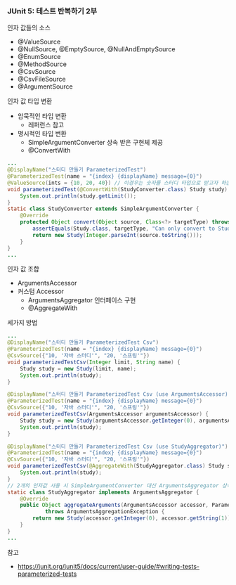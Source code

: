 ### JUnit 5: 테스트 반복하기 2부

인자 값들의 소스
- @ValueSource
- @NullSource, @EmptySource, @NullAndEmptySource
- @EnumSource
- @MethodSource
- @CsvSource
- @CsvFileSource
- @ArgumentSource

인자 값 타입 변환
- 암묵적인 타입 변환
    - 레퍼런스 참고
- 명시적인 타입 변환
    - SimpleArgumentConverter 상속 받은 구현체 제공
    - @ConvertWith

~~~java
...
@DisplayName("스터디 만들기 ParameterizedTest")
@ParameterizedTest(name = "{index} {displayName} message={0}")
@ValueSource(ints = {10, 20, 40}) // 이경우는 숫자를 스터디 타입으로 받고자 하는것이기 때문에 컨버터를 만들어줘야 한다.
void parameterizedTest(@ConvertWith(StudyConverter.class) Study study) {
    System.out.println(study.getLimit());
}
static class StudyConverter extends SimpleArgumentConverter {
    @Override
    protected Object convert(Object source, Class<?> targetType) throws ArgumentConversionException {
        assertEquals(Study.class, targetType, "Can only convert to Study");
        return new Study(Integer.parseInt(source.toString()));
    }
}
...
~~~

인자 값 조합
 - ArgumentsAccessor
 - 커스텀 Accessor
    - ArgumentsAggregator 인터페이스 구현
    - @AggregateWith

세가지 방법
~~~java
... 
@DisplayName("스터디 만들기 ParameterizedTest Csv")
@ParameterizedTest(name = "{index} {displayName} message={0}")
@CsvSource({"10, '자바 스터디'", "20, '스프링'"})
void parameterizedTestCsv(Integer limit, String name) {
    Study study = new Study(limit, name);
    System.out.println(study);
}

@DisplayName("스터디 만들기 ParameterizedTest Csv (use ArgumentsAccessor)")
@ParameterizedTest(name = "{index} {displayName} message={0}")
@CsvSource({"10, '자바 스터디'", "20, '스프링'"})
void parameterizedTestCsv(ArgumentsAccessor argumentsAccessor) {
    Study study = new Study(argumentsAccessor.getInteger(0), argumentsAccessor.getString(1));
    System.out.println(study);
}

@DisplayName("스터디 만들기 ParameterizedTest Csv (use StudyAggregator)")
@ParameterizedTest(name = "{index} {displayName} message={0}")
@CsvSource({"10, '자바 스터디'", "20, '스프링'"})
void parameterizedTestCsv(@AggregateWith(StudyAggregator.class) Study study) {
    System.out.println(study);
}
// 2개의 인자값 사용 시 SimpleArgumentConverter 대신 ArgumentsAggregator 상속하여 만듬
static class StudyAggregator implements ArgumentsAggregator {
    @Override
    public Object aggregateArguments(ArgumentsAccessor accessor, ParameterContext context)
            throws ArgumentsAggregationException {
        return new Study(accessor.getInteger(0), accessor.getString(1));
    }
}
...
~~~

참고
 - https://junit.org/junit5/docs/current/user-guide/#writing-tests-parameterized-tests
